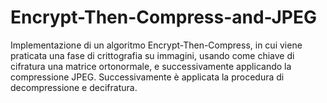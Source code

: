 # Encrypt-Then-Compress-and-JPEG
Implementazione di un algoritmo Encrypt-Then-Compress, in cui viene praticata una fase di crittografia su immagini, usando come chiave di cifratura una matrice ortonormale, e successivamente applicando la compressione JPEG. Successivamente è applicata la procedura di decompressione e decifratura.
